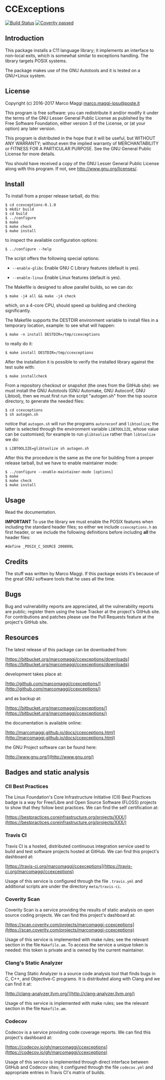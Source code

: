 # CCExceptions

[![Build Status](https://travis-ci.org/marcomaggi/ccexceptions.svg?branch=master)](https://travis-ci.org/marcomaggi/ccexceptions)
[![Coverity passed](https://scan.coverity.com/projects/12270/badge.svg)](https://scan.coverity.com/projects/marcomaggi-ccexceptions)


## Introduction

This package installs a C11 language library; it implements an interface
to non-local  exits, which is  somewhat similar to  exceptions handling.
The library targets POSIX systems.

The  package makes  use of  the  GNU Autotools  and  it is  tested on  a
GNU+Linux system.


## License

Copyright (c) 2016-2017 Marco Maggi <marco.maggi-ipsu@poste.it>

This program is free software: you  can redistribute it and/or modify it
under the terms of the GNU Lesser General Public License as published by
the Free  Software Foundation, either version  3 of the License,  or (at
your option) any later version.

This program  is distributed  in the  hope that it  will be  useful, but
WITHOUT   ANY   WARRANTY;  without   even   the   implied  warranty   of
MERCHANTABILITY  or  FITNESS FOR  A  PARTICULAR  PURPOSE.  See  the  GNU
General Public License for more details.

You should have received a copy of the GNU Lesser General Public License
along with this program.  If not, see <http://www.gnu.org/licenses/>.


## Install

To install from a proper release tarball, do this:

```
$ cd ccexceptions-0.1.0
$ mkdir build
$ cd build
$ ../configure
$ make
$ make check
$ make install
```

to inspect the available configuration options:

```
$ ../configure --help
```

The script offers the following special options:

* `--enable-glibc` Enable GNU C Library features (default is yes).

* `--enable-linux` Enable Linux features (default is yes).

The Makefile is designed to allow parallel builds, so we can do:

```
$ make -j4 all && make -j4 check
```

which,  on  a  4-core  CPU,   should  speed  up  building  and  checking
significantly.

The Makefile supports the DESTDIR  environment variable to install files
in a temporary location, example: to see what will happen:

```
$ make -n install DESTDIR=/tmp/ccexceptions
```

to really do it:

```
$ make install DESTDIR=/tmp/ccexceptions
```

After the  installation it is  possible to verify the  installed library
against the test suite with:

```
$ make installcheck
```

From a repository checkout or snapshot  (the ones from the GitHub site):
we  must install  the GNU  Autotools  (GNU Automake,  GNU Autoconf,  GNU
Libtool), then  we must first run  the script "autogen.sh" from  the top
source directory, to generate the needed files:

```
$ cd ccexceptions
$ sh autogen.sh

```

notice  that  `autogen.sh`  will   run  the  programs  `autoreconf`  and
`libtoolize`; the  latter is  selected through the  environment variable
`LIBTOOLIZE`,  whose  value  can  be  customised;  for  example  to  run
`glibtoolize` rather than `libtoolize` we do:

```
$ LIBTOOLIZE=glibtoolize sh autogen.sh
```

After this  the procedure  is the same  as the one  for building  from a
proper release tarball, but we have to enable maintainer mode:

```
$ ../configure --enable-maintainer-mode [options]
$ make
$ make check
$ make install
```

## Usage

Read the documentation.

**IMPORTANT** To use the library we  must enable the POSIX features when
including   the   standard   header   files;  so   either   we   include
`ccexceptions.h`  as   first  header,   or  we  include   the  following
definitions before including **all** the header files:

```
#define _POSIX_C_SOURCE 200809L
```


## Credits

The  stuff was  written by  Marco Maggi.   If this  package exists  it's
because of the great GNU software tools that he uses all the time.


## Bugs

Bug  and vulnerability  reports are  appreciated, all  the vulnerability
reports  are  public; register  them  using  the  Issue Tracker  at  the
project's GitHub  site.  For  contributions and  patches please  use the
Pull Requests feature at the project's GitHub site.


## Resources

The latest release of this package can be downloaded from:

[https://bitbucket.org/marcomaggi/ccexceptions/downloads](https://bitbucket.org/marcomaggi/ccexceptions/downloads)

development takes place at:

[http://github.com/marcomaggi/ccexceptions/](http://github.com/marcomaggi/ccexceptions/)

and as backup at:

[https://bitbucket.org/marcomaggi/ccexceptions/](https://bitbucket.org/marcomaggi/ccexceptions/)

the documentation is available online:

[http://marcomaggi.github.io/docs/ccexceptions.html](http://marcomaggi.github.io/docs/ccexceptions.html)

the GNU Project software can be found here:

[http://www.gnu.org/](http://www.gnu.org/)


## Badges and static analysis

### CII Best Practices

The  Linux  Foundation's  Core   Infrastructure  Initiative  (CII)  Best
Practices badge is a way for Free/Libre and Open Source Software (FLOSS)
projects to show that they follow  best practices.  We can find the self
certification at:

[https://bestpractices.coreinfrastructure.org/projects/XXX/](https://bestpractices.coreinfrastructure.org/projects/XXX/)


### Travis CI

Travis CI is  a hosted, distributed continuous  integration service used
to build and test software projects  hosted at GitHub.  We can find this
project's dashboard at:

[https://travis-ci.org/marcomaggi/ccexceptions](https://travis-ci.org/marcomaggi/ccexceptions)

Usage of this  service is configured through the  file `.travis.yml` and
additional scripts are under the directory `meta/travis-ci`.


### Coverity Scan

Coverity Scan is  a service providing the results of  static analysis on
open source coding projects.  We can find this project's dashboard at:

[https://scan.coverity.com/projects/marcomaggi-ccexceptions](https://scan.coverity.com/projects/marcomaggi-ccexceptions)

Usage of this  service is implemented with make rules;  see the relevant
section in the file `Makefile.am`.  To access the service a unique token
is needed: this token is private and is owned by the current maintainer.


### Clang's Static Analyzer

The Clang Static Analyzer is a source code analysis tool that finds bugs
in C, C++, and Objective-C programs.  It is distributed along with Clang
and we can find it at:

[http://clang-analyzer.llvm.org/](http://clang-analyzer.llvm.org/)

Usage of this  service is implemented with make rules;  see the relevant
section in the file `Makefile.am`.


### Codecov

Codecov is a service providing code  coverage reports.  We can find this
project's dashboard at:

[https://codecov.io/gh/marcomaggi/ccexceptions](https://codecov.io/gh/marcomaggi/ccexceptions)

Usage of  this service is  implemented through direct  interface between
GitHub and Codecov  sites; it configured through  the file `codecov.yml`
and appropriate entries in Travis CI's matrix of builds.

